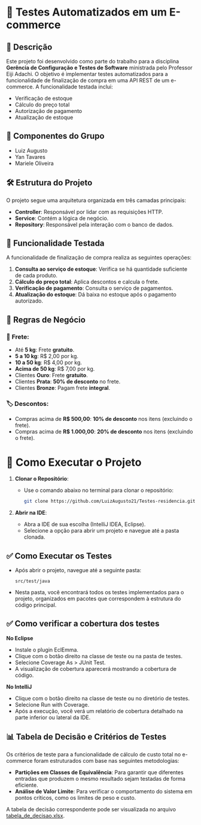 # 🛒 Testes Automatizados em um E-commerce

## 📄 Descrição

Este projeto foi desenvolvido como parte do trabalho para a disciplina **Gerência de Configuração e Testes de Software** ministrada pelo Professor Eiji Adachi. O objetivo é implementar testes automatizados para a funcionalidade de finalização de compra em uma API REST de um e-commerce. A funcionalidade testada inclui:

- Verificação de estoque
- Cálculo do preço total
- Autorização de pagamento
- Atualização de estoque

## 👥 Componentes do Grupo

- Luiz Augusto
- Yan Tavares
- Mariele Oliveira

## 🛠️ Estrutura do Projeto

O projeto segue uma arquitetura organizada em três camadas principais:

- **Controller**: Responsável por lidar com as requisições HTTP.
- **Service**: Contém a lógica de negócio.
- **Repository**: Responsável pela interação com o banco de dados.

## 🧩 Funcionalidade Testada

A funcionalidade de finalização de compra realiza as seguintes operações:

1.  **Consulta ao serviço de estoque**: Verifica se há quantidade suficiente de cada produto.
2.  **Cálculo do preço total**: Aplica descontos e calcula o frete.
3.  **Verificação de pagamento**: Consulta o serviço de pagamentos.
4.  **Atualização do estoque**: Dá baixa no estoque após o pagamento autorizado.

## 📏 Regras de Negócio

### 🚚 **Frete**:
- Até **5 kg**: Frete **gratuito**.
- **5 a 10 kg**: R$ 2,00 por kg.
- **10 a 50 kg**: R$ 4,00 por kg.
- **Acima de 50 kg**: R$ 7,00 por kg.
- Clientes **Ouro**: Frete **gratuito**.
- Clientes **Prata**: **50% de desconto** no frete.
- Clientes **Bronze**: Pagam frete **integral**.

### 🏷️ **Descontos**:
- Compras acima de **R$ 500,00**: **10% de desconto** nos itens (excluindo o frete).
- Compras acima de **R$ 1.000,00**: **20% de desconto** nos itens (excluindo o frete).

# 🚀 Como Executar o Projeto

1. **Clonar o Repositório**:
   - Use o comando abaixo no terminal para clonar o repositório:
     ```bash
     git clone https://github.com/LuizAugusto21/Testes-residencia.git
     ```

2. **Abrir na IDE**:
   - Abra a IDE de sua escolha (IntelliJ IDEA, Eclipse).
   - Selecione a opção para abrir um projeto e navegue até a pasta clonada.


## ✅ Como Executar os Testes

- Após abrir o projeto, navegue até a seguinte pasta:
     ```
     src/test/java
     ```
 - Nesta pasta, você encontrará todos os testes implementados para o projeto, organizados em pacotes que correspondem à estrutura do código principal.

## ✅ Como verificar a cobertura dos testes
 **No Eclipse**
   - Instale o plugin EclEmma.
   - Clique com o botão direito na classe de teste ou na pasta de testes.
   - Selecione Coverage As > JUnit Test.
   - A visualização de cobertura aparecerá mostrando a cobertura de código.
     
 **No IntelliJ**
   - Clique com o botão direito na classe de teste ou no diretório de testes.
   - Selecione Run with Coverage.
   - Após a execução, você verá um relatório de cobertura detalhado na parte inferior ou lateral da IDE.

## 📊 Tabela de Decisão e Critérios de Testes

Os critérios de teste para a funcionalidade de cálculo de custo total no e-commerce foram estruturados com base nas seguintes metodologias:

- **Partições em Classes de Equivalência**: Para garantir que diferentes entradas que produzem o mesmo resultado sejam testadas de forma eficiente.
- **Análise de Valor Limite**: Para verificar o comportamento do sistema em pontos críticos, como os limites de peso e custo.

A tabela de decisão correspondente pode ser visualizada no arquivo [tabela_de_decisao.xlsx](tabela_de_decisao.xlsx).


